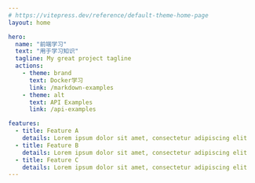 ```yaml
---
# https://vitepress.dev/reference/default-theme-home-page
layout: home

hero:
  name: "前端学习"
  text: "用于学习知识"
  tagline: My great project tagline
  actions:
    - theme: brand
      text: Docker学习
      link: /markdown-examples
    - theme: alt
      text: API Examples
      link: /api-examples

features:
  - title: Feature A
    details: Lorem ipsum dolor sit amet, consectetur adipiscing elit
  - title: Feature B
    details: Lorem ipsum dolor sit amet, consectetur adipiscing elit
  - title: Feature C
    details: Lorem ipsum dolor sit amet, consectetur adipiscing elit
---
```


